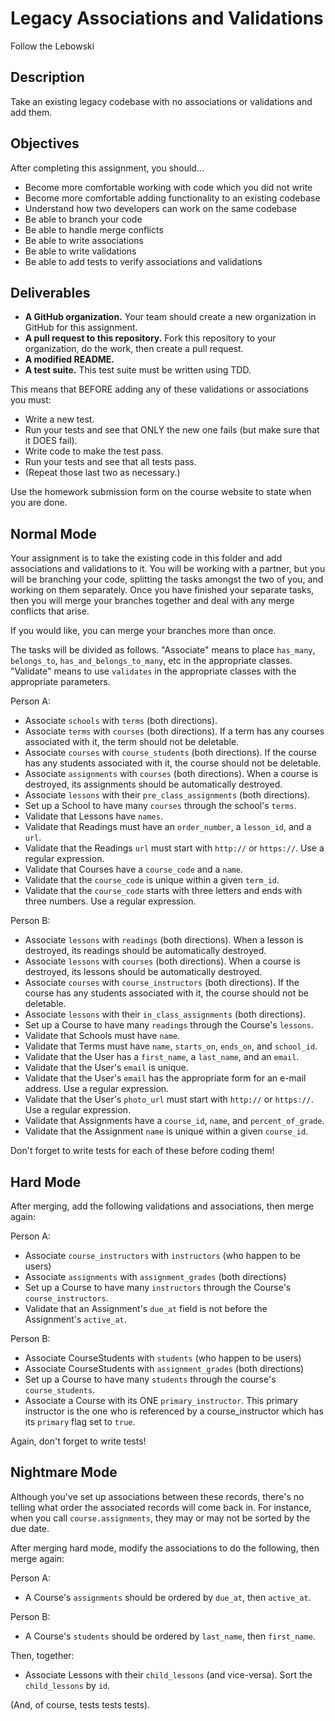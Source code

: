 # Legacy Associations and Validations

Follow the Lebowski

## Description

Take an existing legacy codebase with no associations or validations and add them.

## Objectives

After completing this assignment, you should...

* Become more comfortable working with code which you did not write
* Become more comfortable adding functionality to an existing codebase
* Understand how two developers can work on the same codebase
* Be able to branch your code
* Be able to handle merge conflicts
* Be able to write associations
* Be able to write validations
* Be able to add tests to verify associations and validations

## Deliverables

* **A GitHub organization.**  Your team should create a new organization in GitHub for this assignment.
* **A pull request to this repository.**  Fork this repository to your organization, do the work, then create a pull request.
* **A modified README.**
* **A test suite.**  This test suite must be written using TDD.

This means that BEFORE adding any of these validations or associations you must:

* Write a new test.
* Run your tests and see that ONLY the new one fails (but make sure that it DOES fail).
* Write code to make the test pass.
* Run your tests and see that all tests pass.
* (Repeat those last two as necessary.)

Use the homework submission form on the course website to state when you are done.

## Normal Mode

Your assignment is to take the existing code in this folder and add associations and validations to it.  You will be working with a partner, but you will be branching your code, splitting the tasks amongst the two of you, and working on them separately.  Once you have finished your separate tasks, then you will merge your branches together and deal with any merge conflicts that arise.

If you would like, you can merge your branches more than once.

The tasks will be divided as follows.  "Associate" means to place `has_many`, `belongs_to`, `has_and_belongs_to_many`, etc in the appropriate classes.  "Validate" means to use `validates` in the appropriate classes with the appropriate parameters.

Person A:

* Associate `schools` with `terms` (both directions).
* Associate `terms` with `courses` (both directions).  If a term has any courses associated with it, the term should not be deletable.
* Associate `courses` with `course_students` (both directions).  If the course has any students associated with it, the course should not be deletable.
* Associate `assignments` with `courses` (both directions).  When a course is destroyed, its assignments should be automatically destroyed.
* Associate `lessons` with their `pre_class_assignments` (both directions).
* Set up a School to have many `courses` through the school's `terms`.
* Validate that Lessons have `names`.
* Validate that Readings must have an `order_number`, a `lesson_id`, and a `url`.
* Validate that the Readings `url` must start with `http://` or `https://`.  Use a regular expression.
* Validate that Courses have a `course_code` and a `name`.
* Validate that the `course_code` is unique within a given `term_id`.
* Validate that the `course_code` starts with three letters and ends with three numbers.  Use a regular expression.

Person B:

* Associate `lessons` with `readings` (both directions).  When a lesson is destroyed, its readings should be automatically destroyed.
* Associate `lessons` with `courses` (both directions).  When a course is destroyed, its lessons should be automatically destroyed.
* Associate `courses` with `course_instructors` (both directions).  If the course has any students associated with it, the course should not be deletable.
* Associate `lessons` with their `in_class_assignments` (both directions).
* Set up a Course to have many `readings` through the Course's `lessons`.
* Validate that Schools must have `name`.
* Validate that Terms must have `name`, `starts_on`, `ends_on`, and `school_id`.
* Validate that the User has a `first_name`, a `last_name`, and an `email`.
* Validate that the User's `email` is unique.
* Validate that the User's `email` has the appropriate form for an e-mail address.  Use a regular expression.
* Validate that the User's `photo_url` must start with `http://` or `https://`.  Use a regular expression.
* Validate that Assignments have a `course_id`, `name`, and `percent_of_grade`.
* Validate that the Assignment `name` is unique within a given `course_id`.

Don't forget to write tests for each of these before coding them!


## Hard Mode

After merging, add the following validations and associations, then merge again:

Person A:

* Associate `course_instructors` with `instructors` (who happen to be users)
* Associate `assignments` with `assignment_grades` (both directions)
* Set up a Course to have many `instructors` through the Course's `course_instructors`.
* Validate that an Assignment's `due_at` field is not before the Assignment's `active_at`.

Person B:

* Associate CourseStudents with `students` (who happen to be users)
* Associate CourseStudents with `assignment_grades` (both directions)
* Set up a Course to have many `students` through the course's `course_students`.
* Associate a Course with its ONE `primary_instructor`.  This primary instructor is the one who is referenced by a course_instructor which has its `primary` flag set to `true`.

Again, don't forget to write tests!

## Nightmare Mode

Although you've set up associations between these records, there's no telling what order the associated records will come back in.  For instance, when you call `course.assignments`, they may or may not be sorted by the due date.

After merging hard mode, modify the associations to do the following, then merge again:

Person A:

* A Course's `assignments` should be ordered by `due_at`, then `active_at`.

Person B:

* A Course's `students` should be ordered by `last_name`, then `first_name`.

Then, together:

* Associate Lessons with their `child_lessons` (and vice-versa).  Sort the `child_lessons` by `id`.

(And, of course, tests tests tests).
